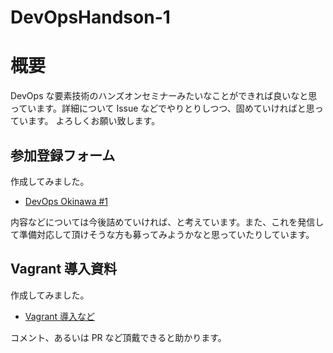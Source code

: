 DevOpsHandson-1
===============

# 概要
DevOps な要素技術のハンズオンセミナーみたいなことができれば良いなと思っています。詳細について Issue などでやりとりしつつ、固めていければと思っています。
よろしくお願い致します。

## 参加登録フォーム
作成してみました。

- [DevOps Okinawa #1](http://devops-okinawa.doorkeeper.jp/events/6568)

内容などについては今後詰めていければ、と考えています。また、これを発信して準備対応して頂けそうな方も募ってみようかなと思っていたりしています。

## Vagrant 導入資料

作成してみました。

- [Vagrant 導入など](https://github.com/yamanetoshi/vagrant-chef-handson/blob/master/vagrant.md)

コメント、あるいは PR など頂戴できると助かります。
